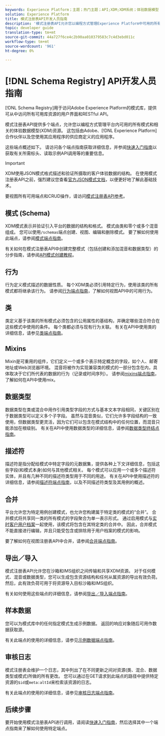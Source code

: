```yaml
---
keywords: Experience Platform；主题；热门主题；API;XDM;XDM系统；体验数据模型；体验数据模型；数据模型；模式注册；模式注册；
solution: Experience Platform
title: 模式注册表API开发人员指南
description: '模式注册表API允许您以编程方式管理Experience Platform中可用的所有模式和相关XDM资源。 '
topic: developer guide
translation-type: tm+mt
source-git-commit: 44a727f6ce4c2b90aa010379583c7c4d3ebd011c
workflow-type: tm+mt
source-wordcount: '961'
ht-degree: 0%

---
```



# [!DNL Schema Registry] API开发人员指南

[!DNL Schema Registry]用于访问Adobe Experience Platform的模式库，提供可从中访问所有可用库资源的用户界面和RESTful API。

模式注册表API提供多个端点，允许您以编程方式管理平台内可用的所有模式和相关的体验数据模型(XDM)资源。 这包括由Adobe、[!DNL Experience Platform]合作伙伴以及您使用其应用程序的供应商定义的应用程序。

这些端点概述如下。 请访问各个端点指南获取详细信息，并参阅[快速入门指南](./getting-started.md)以获取有关所需标头、读取示例API调用等的重要信息。

>[!IMPORTANT]
>
>XDM使用JSON模式格式描述和验证所摄取的客户体验数据的结构。 在使用模式注册表API之前，强烈建议您查看[官方JSON模式文档](https://json-schema.org/)，以便更好地了解此基础技术。

要视图所有可用端点和CRUD操作，请访问[模式注册表API参考](https://www.adobe.io/apis/experienceplatform/home/api-reference.html#!acpdr/swagger-specs/schema-registry.yaml)。

## 模式 (Schema)

XDM模式表示并验证引入平台的数据的结构和格式。 模式由类和零个或多个混音组成。 您可以使用`/schemas`端点创建、视图、编辑和删除模式。 要了解如何使用此端点，请参阅[模式端点指南](./schemas.md)。

有关如何在模式注册表API中创建完整模式（包括创建和添加混音和数据类型）的分步指南，请参阅[API模式创建教程](../tutorials/create-schema-api.md)。

## 行为

行为定义模式描述的数据性质。 每个XDM类必须引用特定行为，使用该类的所有模式都将继承该行为。 请参阅[行为端点指南](./behaviors.md)，了解如何视图API中的可用行为。

## 类

类定义基于该类的所有模式必须包含的公用属性的基结构，并确定哪些混合符合在这些模式中使用的条件。 每个类都必须与现有行为关联。 有关在API中使用类的详细信息，请参见[类端点指南](./classes.md)。

## Mixins

Mixin是可重用的组件，它们定义一个或多个表示特定概念的字段，如个人、邮寄地址或Web浏览器环境。 混音将被作为实现兼容类的模式的一部分包含在内，具体取决于它们所代表的数据的行为（记录或时间序列）。 请参阅[mixins端点指南](./mixins.md)，了解如何在API中使用mix。

## 数据类型

数据类型在类或混合中用作引用类型字段的方式与基本文本字段相同，关键区别在于数据类型可以定义多个子字段。 虽然与混音类似，它们允许多字段结构的一致使用，但数据类型更灵活，因为它们可以包含在模式结构中的任何位置，而混音只能添加在根级别。 有关在API中使用数据类型的详细信息，请参阅[数据类型终结点指南](./data-types.md)。

## 描述符

描述符是指分配给模式中特定字段的元数据集，提供各种上下文详细信息，包括这些字段(和模式本身)如何与其他模式相关。 每个模式可以应用一个或多个描述符实体，并且有几种不同的描述符类型用于不同的用途。 有关在API中使用描述符的详细信息，请参阅[描述符端点指南](./descriptors.md)，以及不同描述符类型及其用例的概述。

## 合并

平台允许您为特定用例创建模式，也允许您构建属于特定类的模式的“合并”。 合并模式将共享同一类的所有模式的字段聚合为单一表示形式。 通过启用模式与[实时客户用户档案](../../profile/home.md)一起使用，该模式将包含在其特定类的合并中。 因此，合并模式不能直接进行编辑，并且只能受包含或排除用于用户档案的模式的影响。

要了解如何在视图注册表API中合并，请参阅[合并端点指南](./unions.md)。

## 导出／导入

模式注册表API允许您在沙箱和IMS组织之间传输和共享XDM资源。 对于任何模式、混音或数据类型，您可以生成包含资源结构和任何从属资源的导出有效负荷。 然后，此有效负荷可用于将资源导入目标沙箱和IMS组织。

有关如何使用这些端点的详细信息，请参阅[导出／导入端点指南](./export-import.md)。

## 样本数据

您可以为模式库中的任何指定模式生成示例数据。 返回的响应对象随后可用作数据获取源。

有关此端点的使用的详细信息，请参见[示例数据端点指南](./sample-data.md)。

## 审核日志

模式注册表会维护一个日志，其中列出了在不同更新之间对资源(类、混合、数据类型或模式)所做的所有更改。 您可以通过在GET请求到此端点的路径中提供特定资源的`$id`或`meta:altId`来检索该资源的日志。

有关此端点的使用的详细信息，请参见[审核日志端点指南](./audit-log.md)。

## 后续步骤

要开始使用模式注册表API进行调用，请阅读[快速入门指南](./getting-started.md)，然后选择其中一个端点指南来了解如何使用特定端点。
